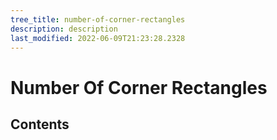 ```yaml
---
tree_title: number-of-corner-rectangles
description: description
last_modified: 2022-06-09T21:23:28.2328
---
```


# Number Of Corner Rectangles

## Contents
